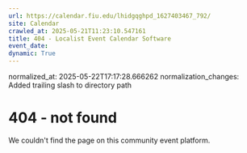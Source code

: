 ```yaml
---
url: https://calendar.fiu.edu/lhidgqghpd_1627403467_792/
site: Calendar
crawled_at: 2025-05-21T11:23:10.547161
title: 404 - Localist Event Calendar Software
event_date: 
dynamic: True
---
```

normalized_at: 2025-05-22T17:17:28.666262
normalization_changes: Added trailing slash to directory path

# 404 - not found
We couldn't find the page on this community event platform.

